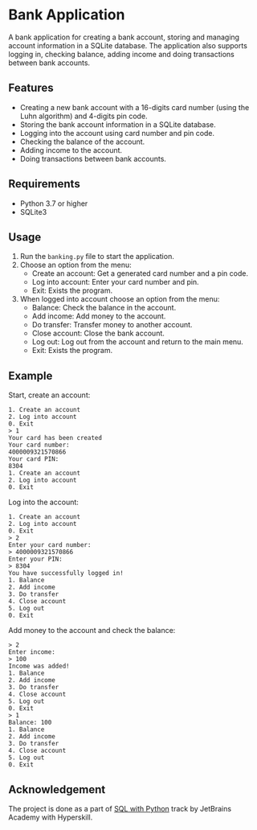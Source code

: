 # Bank Application
 
A bank application for creating a bank account, storing and managing account information in a SQLite database. The application also supports logging in, checking balance, adding income and doing transactions between bank accounts.

## Features
- Creating a new bank account with a 16-digits card number (using the Luhn algorithm) and 4-digits pin code.
- Storing the bank account information in a SQLite database.
- Logging into the account using card number and pin code.
- Checking the balance of the account.
- Adding income to the account.
- Doing transactions between bank accounts.

## Requirements
- Python 3.7 or higher
- SQLite3

## Usage
1. Run the `banking.py` file to start the application.
2. Choose an option from the menu:
    - Create an account: Get a generated card number and a pin code.
    - Log into account: Enter your card number and pin.
    - Exit: Exists the program.
3. When logged into account choose an option from the menu:
    - Balance: Check the balance in the account.
    - Add income: Add money to the account.
    - Do transfer: Transfer money to another account.
    - Close account: Close the bank account.
    - Log out: Log out from the account and return to the main menu.
    - Exit: Exists the program.

## Example
Start, create an account:
```commandline
1. Create an account
2. Log into account
0. Exit
> 1
Your card has been created
Your card number:
4000009321570866
Your card PIN:
8304
1. Create an account
2. Log into account
0. Exit
```

Log into the account:
```commandline
1. Create an account
2. Log into account
0. Exit
> 2
Enter your card number:
> 4000009321570866
Enter your PIN:
> 8304
You have successfully logged in!
1. Balance
2. Add income
3. Do transfer
4. Close account
5. Log out
0. Exit
```

Add money to the account and check the balance:
```commandline
> 2
Enter income:
> 100
Income was added!
1. Balance
2. Add income
3. Do transfer
4. Close account
5. Log out
0. Exit
> 1
Balance: 100
1. Balance
2. Add income
3. Do transfer
4. Close account
5. Log out
0. Exit
```

## Acknowledgement
The project is done as a part of [SQL with Python](https://hyperskill.org/projects/109?track=30) track by JetBrains Academy with Hyperskill. 